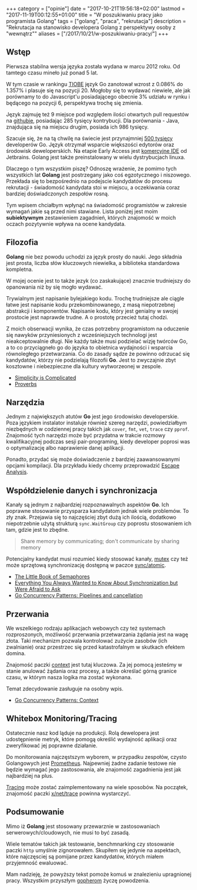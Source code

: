 +++
category = ["opinie"]
date = "2017-10-21T19:56:18+02:00"
lastmod = "2017-11-19T00:12:55+01:00"
title = "W poszukiwaniu pracy jako programista Golang"
tags = ["golang", "praca", "rekrutacja"]
description = "Rekrutacja na stanowisko developera Golang z perspektywy osoby z \"wewnątrz\""
aliases = ["/2017/10/21/w-poszukiwaniu-pracy/"]
+++

## Wstęp

Pierwsza stabilna wersja języka została wydana w marcu 2012 roku.
Od tamtego czasu mineło już ponad 5 lat.

W tym czasie w rankingu [TIOBE](https://www.tiobe.com/tiobe-index/) język Go zanotował wzrost z 0.086% do 1.357% i plasuje się na pozycji 20.
Mogłoby się to wydawać niewiele, ale jak porównamy to do Javascript'u posiadającego obecnie 3% udziału w rynku i będącego na pozycji 6, perspektywa trochę się zmienia.

Język zajmuję też 9 miejsce pod względem ilości otwartych pull requestów na [githubie](https://octoverse.github.com), posiadając 285 tysięcy kontrybucji.
Dla porównania - Java, znajdująca się na miejscu drugim, posiada ich 986 tysięcy.

Szacuje się, że na tą chwilę na świecie jest przynajmniej [500 tysięcy](https://research.swtch.com/gophercount) developerów Go. 
Język otrzymał wsparcie większości edytorów oraz środowisk deweloperskich.
Na etapie Early Access jest [komercyjne IDE](https://www.jetbrains.com/go/) od Jetbrains.
Golang jest także preinstalowany w wielu dystrybucjach linuxa.
 
Dlaczego o tym wszystkim piszę? 
Odnoszę wrażenie, że pomimo tych wszystkich lat __Golang__ jest postrzegany jako coś egzotycznego i niszowego.
Przekłada się to bezpośrednio na podejscie kandydatów do procesu rekrutacji - 
świadomość kandydata stoi w miejscu, a oczekiwania coraz bardziej doświadczonych zespołów rosną.

Tym wpisem chciałbym wpłynąć na świadomość programistów w zakresie wymagań jakie są przed nimi stawiane. Lista poniżej jest moim **subiektywnym** zestawieniem zagadnień, których znajomość w moich oczach pozytywnie wpływa na ocene kandydata.


## Filozofia

__Golang__ nie bez powodu uchodzi za język prosty do nauki. 
Jego składnia jest prosta, liczba słów kluczowych niewielka, a biblioteka standardowa kompletna. 

W mojej ocenie jest to także jezyk (co zaskakujące) znacznie trudniejszy do opanowania niż by się mogło wydawać.

Trywialnym jest napisanie bylejakiego kodu. 
Trochę trudniejsze ale ciągle łatwe jest napisanie kodu przekombinowanego, z masą niepotrzebnej abstrakcji i komponentów.
Napisanie kodu, który jest genialny w swojej prostocie jest naprawde trudne.
A o prostotę przecież tutaj chodzi.

Z moich obserwacji wynika, że czas potrzebny programistom na oduczenie się nawyków przyniesionych z wcześniejszych technologi jest nieakceptowalnie długi.
Nie każdy także musi podzielać wizję twórców Go, a to co przyciągneło go do języka to obietnica wydajności i wsparcia równoległego przetwarzania.
Co do zasady sądze że powinno odrzucać się kandydatów, którzy nie podzielają filozofii __Go__.
Jest to zwyczajnie zbyt kosztowne i niebezpieczne dla kultury wytworzeonej w zespole.

* [Simplicity is Complicated](https://www.youtube.com/watch?v=rFejpH_tAHM)
* [Proverbs](https://go-proverbs.github.io)

## Narzędzia

Jednym z największych atutów __Go__ jest jego środowisko developerskie. 
Poza językiem instalator instaluje również szereg narzędzi, powiedziałbym niezbędnych w codziennej pracy takich jak `cover`, `fmt`, `vet`, `trace` czy `pprof`.
Znajomość tych narzędzi może być przydatna w trakcie rozmowy kwalifikacyjnej podczas sesji pair-programing, kiedy developer poprosi was o optymalizację albo naprawienie danej aplikacji.

Ponadto, przydać się może doświadczenie z bardziej zaawansowanymi opcjami kompilacji. 
Dla przykładu kiedy chcemy przeprowadzić [Escape Analysis](https://en.wikipedia.org/wiki/Escape_analysis).

## Współdzielenie danych i synchronizacja

Kanały są jednym z najbardziej rozpoznawalnych aspektów __Go__. 
Ich poprawne stosowanie przysparza kandydatom jednak wiele problemów. 
To zły znak. 
Przejawia się to najczęściej zbyt dużą ich ilością, dodatkowo niepotrzebnie użytą strukturą `sync.WaitGroup` czy poprostu stosowaniem ich tam, gdzie jest to zbędne.

> Share memory by communicating; don't communicate by sharing memory

Potencjalny kandydat musi rozumieć kiedy stosować kanały, [mutex](https://pl.wikipedia.org/wiki/Problem_wzajemnego_wykluczania) czy też może sprzętową synchronizację dostępną w paczce [sync/atomic](https://golang.org/pkg/sync/atomic/).

* [The Little Book of Semaphores](http://greenteapress.com/wp/semaphores/)
* [Everything You Always Wanted to Know About Synchronization but Were Afraid to Ask](http://sigops.org/sosp/sosp13/papers/p33-david.pdf)
* [Go Concurrency Patterns: Pipelines and cancellation](https://blog.golang.org/pipelines)
  
## Przerwania
We wszelkiego rodzaju aplikacjach webowych czy też systemach rozproszonych, możliwość przerwania przetwarzania żądania jest na wagę złota. 
Taki mechanizm pozwala kontrolować zużycie zasobów (ich zwalnianie) oraz przestrzec się przed katastrofalnym w skutkach efektem domina.

Znajomość paczki [context](https://golang.org/pkg/context) jest tutaj kluczowa. 
Za jej pomocą jesteśmy w stanie anulować żądania oraz procesy, a także określać górną granice czasu, w którym nasza logika ma zostać wykonana. 

Temat zdecydowanie zasługuje na osobny wpis.

* [Go Concurrency Patterns: Context](https://blog.golang.org/context)
  

## Whitebox Monitoring/Tracing
Ostatecznie nasz kod ląduje na produkcji. 
Rolą dewelopera jest udostępnienie metryk, które pomogą określić wydajność aplikacji oraz zweryfikować jej poprawne działanie.

Do monitorowania najczęstszym wyborem, w przypadku zespołów, czysto Golangowych jest [Prometheus](https://prometheus.io). 
Najpewniej żadne zadanie testowe nie będzie wymagać jego zastosowania, ale znajomość zagadnienia jest jak najbardziej na plus.

[Tracing](https://en.wikipedia.org/wiki/Tracing_(software)) może zostać zaimplementowany na wiele sposobów. 
Na początek, znajomość paczki [x/net/trace](https://godoc.org/golang.org/x/net/trace) powinna wystarczyć.

## Podsumowanie
Mimo iż __Golang__ jest stosowany przewarznie w zastosowaniach serwerowych/cloudowych, nie musi to być zasadą.

Wiele tematów takich jak testowanie, benchmnarking czy stosowanie paczki `http` umyślnie zignorowałem. 
Skupiłem się jedynie na aspektach, które najczęsciej są pomijane przez kandydatów, których miałem przyjemność ewaluować.

Mam nadzieję, że powyższy tekst pomoże komuś w znalezieniu upragnionej pracy. 
Wszystkim przyszłym [gopherom](https://blog.golang.org/gopher) życzę powodzenia. 



